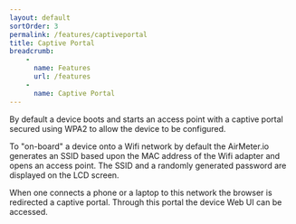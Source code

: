 ```yaml
---
layout: default
sortOrder: 3
permalink: /features/captiveportal
title: Captive Portal
breadcrumb:
    - 
      name: Features
      url: /features
    - 
      name: Captive Portal     
---
```


By default a device boots and starts an access point with a captive portal secured using WPA2 to allow the device to be configured.

To "on-board" a device onto a Wifi network by default the AirMeter.io generates an SSID based upon the MAC address of the Wifi adapter and opens an access point. The SSID and a randomly generated password are displayed on the LCD screen.

When one connects a phone or a laptop to this network the browser is redirected a captive portal. Through this portal the device Web UI can be accessed.